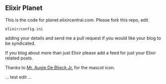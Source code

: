 Elixir Planet
-------------

This is the code for planet.elixircentral.com. Please fork this repo, edit 

    elixir/config.ini

adding your details and send me a pull request if you would like your blog to be syndicated. 

If you blog about more than just Elixir please add a feed for just your Elixir related posts.

Thanks to [Mr. Augie De Blieck Jr.](https://twitter.com/augiedb) for the mascot icon.

... test edit ...
